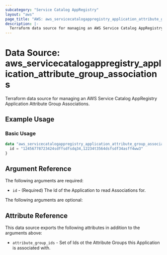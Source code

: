 ```yaml
---
subcategory: "Service Catalog AppRegistry"
layout: "aws"
page_title: "AWS: aws_servicecatalogappregistry_application_attribute_group_associations"
description: |-
  Terraform data source for managing an AWS Service Catalog AppRegistry Application Attribute Group Associations.
---
```


# Data Source: aws_servicecatalogappregistry_application_attribute_group_associations

Terraform data source for managing an AWS Service Catalog AppRegistry Application Attribute Group Associations.

## Example Usage

### Basic Usage

```terraform
data "aws_servicecatalogappregistry_application_attribute_group_associations" "example" {
  id = "12456778723424sdffsdfsdq34,12234t3564dsfsdf34asff4ww3"
}
```

## Argument Reference

The following arguments are required:

* `id` - (Required) The Id of the Application to read Associations for.

The following arguments are optional:

## Attribute Reference

This data source exports the following attributes in addition to the arguments above:

* `attribute_group_ids` - Set of Ids ot the Attribute Groups this Application is associated with.
